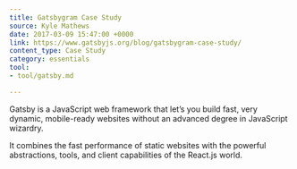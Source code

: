 ```yaml
---
title: Gatsbygram Case Study
source: Kyle Mathews
date: 2017-03-09 15:47:00 +0000
link: https://www.gatsbyjs.org/blog/gatsbygram-case-study/
content_type: Case Study
category: essentials
tool:
- tool/gatsby.md

---
```

Gatsby is a JavaScript web framework that let’s you build fast, very dynamic, mobile-ready websites without an advanced degree in JavaScript wizardry.

It combines the fast performance of static websites with the powerful abstractions, tools, and client capabilities of the React.js world.
